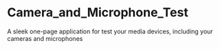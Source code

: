 # Camera_and_Microphone_Test
A sleek one-page application for test your media devices, including your cameras and microphones
